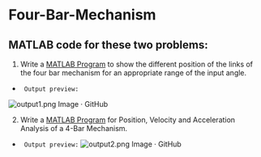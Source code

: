 # Four-Bar-Mechanism
## MATLAB code for these two problems:
1. Write a [MATLAB Program](https://github.com/sudesh1122/Four-Bar-Mechanism/blob/master/four_bar_position.m) to show the different position of the links of the four bar mechanism for an appropriate range of the input angle.
- ` Output preview:` 
 
 ![output1.png Image · GitHub](https://github.com/sudesh1122/Four-Bar-Mechanism/blob/master/output1.png?raw=true)
 
 2. Write a [MATLAB Program](https://github.com/sudesh1122/Four-Bar-Mechanism/blob/master/four_bar.m) for Position, Velocity  and Acceleration Analysis of a 4-Bar Mechanism.
- ` Output preview:` 
 ![output2.png Image · GitHub](https://github.com/sudesh1122/Four-Bar-Mechanism/blob/master/output2.png?raw=true)
